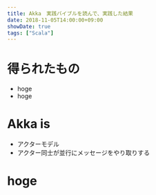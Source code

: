 ```yaml
---
title: Akka　実践バイブルを読んで、実践した結果
date: 2018-11-05T14:00:00+09:00
showDate: true
tags: ["Scala"]
---
```


# 得られたもの
- hoge
- hoge

# Akka is
- アクターモデル
- アクター同士が並行にメッセージをやり取りする

# hoge
